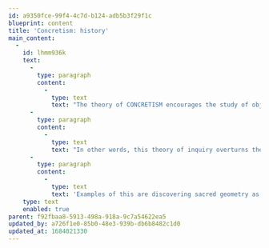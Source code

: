 ```yaml
---
id: a9350fce-99f4-4c7d-b124-adb5b3f29f1c
blueprint: content
title: 'Concretism: history'
main_content:
  -
    id: lhmm936k
    text:
      -
        type: paragraph
        content:
          -
            type: text
            text: "The theory of CONCRETISM encourages the study of objects as dynamic systems for a depth of meaning and relational values revealing an inner world, considered “abstract” because invisible, that unfolds a\_network of relationships and values as a world of ONENESS, opposite\_to the ordinary sense of “reality” in the world of appearances.\_"
      -
        type: paragraph
        content:
          -
            type: text
            text: "In other words, this theory of inquiry overturns the generalized notion that\_the world around us is “real” and “concrete,” and designates the inner, intangible world as “abstract” by realizing that the hidden networking begins to reflect relationships of underlying principals directing values and meaning far beyond the limited factor of appearances and into a unity of wholeness or: Oneness. That unity of Oneness reveals the true “Concrete” world with a capital “C” for a true sense of Reality with a capital “R”!\_"
      -
        type: paragraph
        content:
          -
            type: text
            text: 'Examples of this are discovering sacred geometry as the underlying principle for good form, learning the inner “character” of a person and a true sense of identity with that individual, and gaining a sense of awe and wonder when brought into a relationship with a huge tree. In this sense, we perceive relationships as these, extracted from that deep sense of wholeness, from that REALITY, from that CONCRETE Reality, to derive a sense of true Poetic Essence, a knowing that is powerful, dynamic, and a truly living sense of CONCRETISM.'
    type: text
    enabled: true
parent: f92fbaa8-5913-498a-918a-9c7a54622ea5
updated_by: a726f1e0-85b0-48e3-939b-db6b8482c1d0
updated_at: 1684021330
---
```


